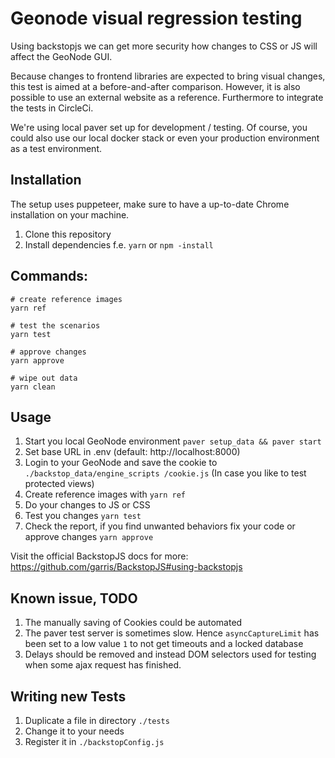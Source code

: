 # Geonode visual regression testing

Using backstopjs we can get more security how changes to CSS or JS will affect the GeoNode GUI.

Because changes to frontend libraries are expected to bring visual changes, this test is aimed at a before-and-after comparison. However, it is also possible to use an external website as a reference. Furthermore to integrate the tests in CircleCi.

We're using local paver set up for development / testing. Of course, you could also use our local docker stack or even your production environment as a test environment.

## Installation

The setup uses puppeteer, make sure to have a up-to-date Chrome installation on your machine.

1. Clone this repository
2. Install dependencies f.e. `yarn` or `npm -install`


## Commands:

```
# create reference images
yarn ref

# test the scenarios
yarn test

# approve changes
yarn approve

# wipe out data
yarn clean
```

## Usage

1. Start you local GeoNode environment `paver setup_data && paver start`
2. Set base URL in .env (default: http://localhost:8000)
3. Login to your GeoNode and save the cookie to `./backstop_data/engine_scripts
/cookie.js` (In case you like to test protected views)
4. Create reference images with `yarn ref`
5. Do your changes to JS or CSS
6. Test you changes `yarn test`
7. Check the report, if you find unwanted behaviors fix your code or approve changes `yarn approve`

Visit the official BackstopJS docs for more: https://github.com/garris/BackstopJS#using-backstopjs

## Known issue, TODO

1. The manually saving of Cookies could be automated
2. The paver test server is sometimes slow. Hence `asyncCaptureLimit` has been set to a low value `1` to not get timeouts and a locked database
3. Delays should be removed and instead DOM selectors used for testing when some ajax request has finished.

## Writing new Tests

1. Duplicate a file in directory `./tests`
2. Change it to your needs
3. Register it in `./backstopConfig.js`
